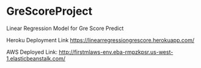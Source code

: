# GreScoreProject
Linear Regression Model for Gre Score Predict

Heroku Deployment Link
https://linearregressiongrescore.herokuapp.com/

AWS Deployed Link:
http://firstmlaws-env.eba-rmpzkpsr.us-west-1.elasticbeanstalk.com/
